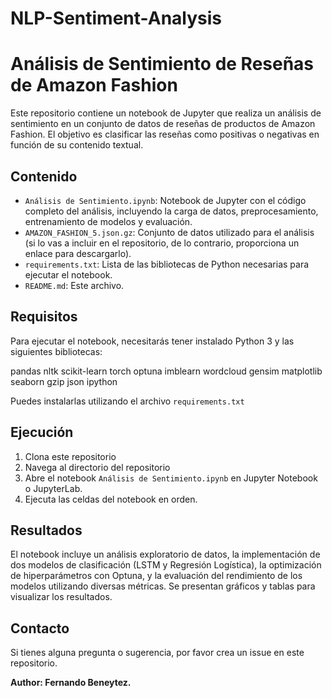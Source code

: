 # NLP-Sentiment-Analysis

# Análisis de Sentimiento de Reseñas de Amazon Fashion

Este repositorio contiene un notebook de Jupyter que realiza un análisis de sentimiento en un conjunto de datos de reseñas de productos de Amazon Fashion. El objetivo es clasificar las reseñas como positivas o negativas en función de su contenido textual.

## Contenido

- `Análisis de Sentimiento.ipynb`: Notebook de Jupyter con el código completo del análisis, incluyendo la carga de datos, preprocesamiento, entrenamiento de modelos y evaluación.
- `AMAZON_FASHION_5.json.gz`: Conjunto de datos utilizado para el análisis (si lo vas a incluir en el repositorio, de lo contrario, proporciona un enlace para descargarlo).
- `requirements.txt`: Lista de las bibliotecas de Python necesarias para ejecutar el notebook.
- `README.md`: Este archivo.

## Requisitos

Para ejecutar el notebook, necesitarás tener instalado Python 3 y las siguientes bibliotecas:

pandas
nltk
scikit-learn
torch
optuna
imblearn
wordcloud
gensim
matplotlib
seaborn
gzip
json
ipython

Puedes instalarlas utilizando el archivo `requirements.txt`
## Ejecución

1. Clona este repositorio
2. Navega al directorio del repositorio
3. Abre el notebook `Análisis de Sentimiento.ipynb` en Jupyter Notebook o JupyterLab.
4. Ejecuta las celdas del notebook en orden.

## Resultados

El notebook incluye un análisis exploratorio de datos, la implementación de dos modelos de clasificación (LSTM y Regresión Logística), la optimización de hiperparámetros con Optuna, y la evaluación del rendimiento de los modelos utilizando diversas métricas. Se presentan gráficos y tablas para visualizar los resultados.

## Contacto

Si tienes alguna pregunta o sugerencia, por favor crea un issue en este repositorio.

**Author: Fernando Beneytez.**


